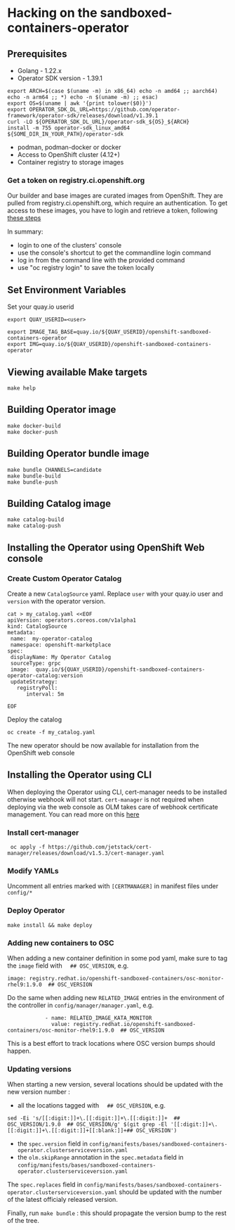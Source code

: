 # Hacking on the sandboxed-containers-operator

## Prerequisites
- Golang - 1.22.x
- Operator SDK version - 1.39.1
```
export ARCH=$(case $(uname -m) in x86_64) echo -n amd64 ;; aarch64) echo -n arm64 ;; *) echo -n $(uname -m) ;; esac)
export OS=$(uname | awk '{print tolower($0)}')
export OPERATOR_SDK_DL_URL=https://github.com/operator-framework/operator-sdk/releases/download/v1.39.1
curl -LO ${OPERATOR_SDK_DL_URL}/operator-sdk_${OS}_${ARCH}
install -m 755 operator-sdk_linux_amd64 ${SOME_DIR_IN_YOUR_PATH}/operator-sdk
```
- podman, podman-docker or docker
- Access to OpenShift cluster (4.12+)
- Container registry to storage images

### Get a token on registry.ci.openshift.org
Our builder and base images are curated images from OpenShift.
They are pulled from registry.ci.openshift.org, which require an authentication.
To get access to these images, you have to login and retrieve a token, following [these steps](https://docs.ci.openshift.org/docs/how-tos/use-registries-in-build-farm/#how-do-i-log-in-to-pull-images-that-require-authentication)

In summary:
- login to one of the clusters' console
- use the console's shortcut to get the commandline login command
- log in from the command line with the provided command
- use "oc registry login" to save the token locally

## Set Environment Variables

Set your quay.io userid
```
export QUAY_USERID=<user>
```

```
export IMAGE_TAG_BASE=quay.io/${QUAY_USERID}/openshift-sandboxed-containers-operator
export IMG=quay.io/${QUAY_USERID}/openshift-sandboxed-containers-operator
```

## Viewing available Make targets
```
make help
```

## Building Operator image
```
make docker-build
make docker-push
```

## Building Operator bundle image

```
make bundle CHANNELS=candidate
make bundle-build
make bundle-push
```


## Building Catalog image
```
make catalog-build
make catalog-push
```

## Installing the Operator using OpenShift Web console

### Create Custom Operator Catalog

Create a new `CatalogSource` yaml. Replace `user` with your quay.io user and
`version` with the operator version.

```
cat > my_catalog.yaml <<EOF
apiVersion: operators.coreos.com/v1alpha1
kind: CatalogSource
metadata:
 name:  my-operator-catalog
 namespace: openshift-marketplace
spec:
 displayName: My Operator Catalog
 sourceType: grpc
 image:  quay.io/${QUAY_USERID}/openshift-sandboxed-containers-operator-catalog:version
 updateStrategy:
   registryPoll:
      interval: 5m

EOF
```
Deploy the catalog
```
oc create -f my_catalog.yaml
```

The new operator should be now available for installation from the OpenShift web console


## Installing the Operator using CLI

When deploying the Operator using CLI, cert-manager needs to be installed otherwise
webhook will not start. `cert-manager` is not required when deploying via the web console as OLM
takes care of webhook certificate management. You can read more on this [here]( https://olm.operatorframework.io/docs/advanced-tasks/adding-admission-and-conversion-webhooks/#deploying-an-operator-with-webhooks-using-olm)

### Install cert-manager
```
 oc apply -f https://github.com/jetstack/cert-manager/releases/download/v1.5.3/cert-manager.yaml
```

### Modify YAMLs
Uncomment all entries marked with `[CERTMANAGER]` in manifest files under `config/*`

### Deploy Operator
```
make install && make deploy
```

### Adding new containers to OSC

When adding a new container definition in some pod yaml, make sure to tag the `image`
field with `  ## OSC_VERSION`, e.g.

```
image: registry.redhat.io/openshift-sandboxed-containers/osc-monitor-rhel9:1.9.0  ## OSC_VERSION
```

Do the same when adding new `RELATED_IMAGE` entries in the environment of the controller
in `config/manager/manager.yaml`, e.g.

```
            - name: RELATED_IMAGE_KATA_MONITOR
              value: registry.redhat.io/openshift-sandboxed-containers/osc-monitor-rhel9:1.9.0  ## OSC_VERSION
```

This is a best effort to track locations where OSC version bumps should happen.

### Updating versions

When starting a new version, several locations should be updated with the new version number :
- all the locations tagged with `  ## OSC_VERSION`, e.g.
```
sed -Ei 's/[[:digit:]]+\.[[:digit:]]+\.[[:digit:]]+  ## OSC_VERSION/1.9.0  ## OSC_VERSION/g' $(git grep -El '[[:digit:]]+\.[[:digit:]]+\.[[:digit:]]+[[:blank:]]+## OSC_VERSION')
```
- the `spec.version` field in `config/manifests/bases/sandboxed-containers-operator.clusterserviceversion.yaml`
- the `olm.skipRange` annotation in the `spec.metadata` field in `config/manifests/bases/sandboxed-containers-operator.clusterserviceversion.yaml`

The `spec.replaces` field in `config/manifests/bases/sandboxed-containers-operator.clusterserviceversion.yaml` should be updated with the number
of the latest officialy released version.

Finally, run `make bundle` : this should propagate the version bump to the rest of the tree.
